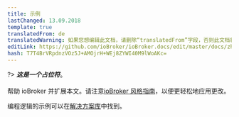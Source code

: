 ```yaml
---
title: 示例
lastChanged: 13.09.2018
template: true
translatedFrom: de
translatedWarning: 如果您想编辑此文档，请删除“translatedFrom”字段，否则此文档将再次自动翻译
editLink: https://github.com/ioBroker/ioBroker.docs/edit/master/docs/zh-cn/logic/examples.md
hash: T7T4BrVRpdnzVOz5J+AMOjrH+WEj8ZYWI40M9lWoAKc=
---
```

?> ***这是一个占位符***。<br><br>帮助 ioBroker 并扩展本文。请注意[ioBroker 风格指南](https://www.iobroker.net/#de/documentation/community/styleguidedoc.md)，以便更轻松地应用更改。

编程逻辑的示例可以在[解决方案库](lib/README)中找到。
